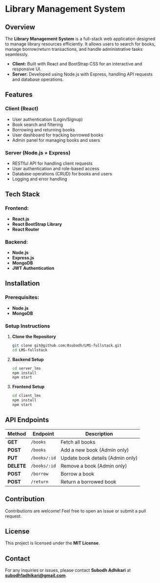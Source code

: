 # Library Management System

## Overview

The **Library Management System** is a full-stack web application designed to manage library resources efficiently. It allows users to search for books, manage borrow/return transactions, and handle administrative tasks seamlessly.

- **Client:** Built with React and BootStrap CSS for an interactive and responsive UI.
- **Server:** Developed using Node.js with Express, handling API requests and database operations.

## Features

### Client (React)

- User authentication (Login/Signup)
- Book search and filtering
- Borrowing and returning books
- User dashboard for tracking borrowed books
- Admin panel for managing books and users

### Server (Node.js + Express)

- RESTful API for handling client requests
- User authentication and role-based access
- Database operations (CRUD) for books and users
- Logging and error handling

## Tech Stack

### Frontend:

- **React.js**
- **React BootStrap Library**
- **React Router**

### Backend:

- **Node.js**
- **Express.js**
- **MongoDB**
- **JWT Authentication**

## Installation

### Prerequisites:

- **Node.js**
- **MongoDB**

### Setup Instructions

1. **Clone the Repository**
   ```sh
   git clone git@github.com:0subodh/LMS-fullstack.git
   cd LMS-fullstack
   ```
2. **Backend Setup**
   ```sh
   cd server_lms
   npm install
   npm start
   ```
3. **Frontend Setup**
   ```sh
   cd client_lms
   npm install
   npm start
   ```

## API Endpoints

| Method     | Endpoint     | Description                      |
| ---------- | ------------ | -------------------------------- |
| **GET**    | `/books`     | Fetch all books                  |
| **POST**   | `/books`     | Add a new book (Admin only)      |
| **PUT**    | `/books/:id` | Update book details (Admin only) |
| **DELETE** | `/books/:id` | Remove a book (Admin only)       |
| **POST**   | `/borrow`    | Borrow a book                    |
| **POST**   | `/return`    | Return a borrowed book           |

## Contribution

Contributions are welcome! Feel free to open an issue or submit a pull request.

## License

This project is licensed under the **MIT License**.

## Contact

For any inquiries or issues, please contact **Subodh Adhikari** at **subodh1adhikari@gmail.com**.
